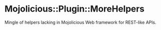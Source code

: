 Mojolicious::Plugin::MoreHelpers
================================

Mingle of helpers lacking in Mojolicious Web framework for REST-like APIs.

